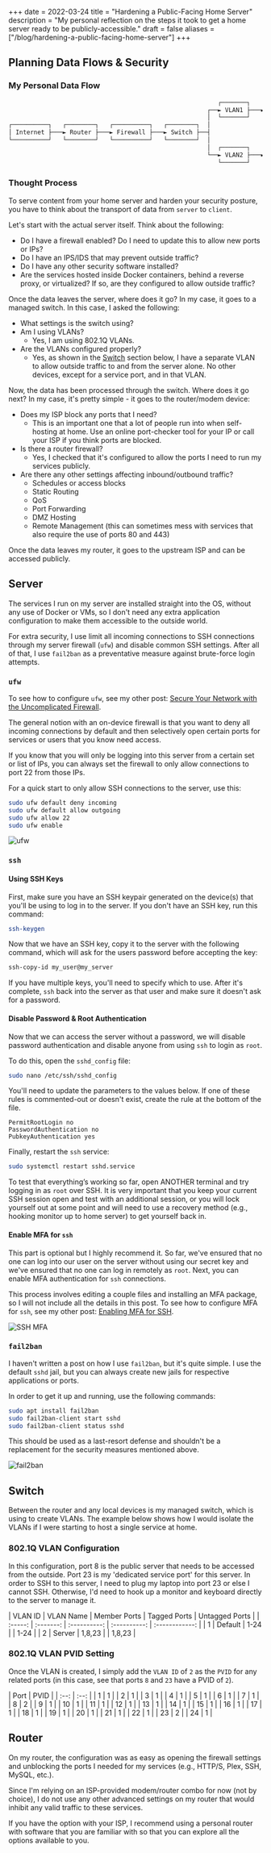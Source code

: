 +++
date = 2022-03-24
title = "Hardening a Public-Facing Home Server"
description = "My personal reflection on the steps it took to get a home server ready to be publicly-accessible."
draft = false
aliases = ["/blog/hardening-a-public-facing-home-server"]
+++

## Planning Data Flows & Security

### My Personal Data Flow

```txt
                                                          ┌───────┐   ┌─────────────────┐
                                                       ┌──► VLAN1 ├───► Private Devices │
                                                       │  └───────┘   └─────────────────┘
┌──────────┐   ┌────────┐   ┌──────────┐   ┌────────┐  │
│ Internet ├───► Router ├───► Firewall ├───► Switch ├──┤
└──────────┘   └────────┘   └──────────┘   └────────┘  │
                                                       │  ┌───────┐   ┌───────────────┐
                                                       └──► VLAN2 ├───► Public Server │
                                                          └───────┘   └───────────────┘
```

### Thought Process

To serve content from your home server and harden your security posture, you
have to think about the transport of data from `server` to `client`.

Let's start with the actual server itself. Think about the following:

-   Do I have a firewall enabled? Do I need to update this to allow new ports or
    IPs?
-   Do I have an IPS/IDS that may prevent outside traffic?
-   Do I have any other security software installed?
-   Are the services hosted inside Docker containers, behind a reverse proxy, or
    virtualized? If so, are they configured to allow outside traffic?

Once the data leaves the server, where does it go? In my case, it goes to a
managed switch. In this case, I asked the following:

-   What settings is the switch using?
-   Am I using VLANs?
    -   Yes, I am using 802.1Q VLANs.
-   Are the VLANs configured properly?
    -   Yes, as shown in the [Switch](#switch) section below, I have a separate
        VLAN to allow outside traffic to and from the server alone. No other
        devices, except for a service port, and in that VLAN.

Now, the data has been processed through the switch. Where does it go next? In
my case, it's pretty simple - it goes to the router/modem device:

-   Does my ISP block any ports that I need?
    -   This is an important one that a lot of people run into when self-hosting
        at home. Use an online port-checker tool for your IP or call your ISP if
        you think ports are blocked.
-   Is there a router firewall?
    -   Yes, I checked that it's configured to allow the ports I need to run my
        services publicly.
-   Are there any other settings affecting inbound/outbound traffic?
    -   Schedules or access blocks
    -   Static Routing
    -   QoS
    -   Port Forwarding
    -   DMZ Hosting
    -   Remote Management (this can sometimes mess with services that also
        require the use of ports 80 and 443)

Once the data leaves my router, it goes to the upstream ISP and can be accessed
publicly.

## Server

The services I run on my server are installed straight into the OS, without any
use of Docker or VMs, so I don't need any extra application configuration to
make them accessible to the outside world.

For extra security, I use limit all incoming connections to SSH connections
through my server firewall (`ufw`) and disable common SSH settings. After all of
that, I use `fail2ban` as a preventative measure against brute-force login
attempts.

### `ufw`

To see how to configure `ufw`, see my other post:
[Secure Your Network with the Uncomplicated Firewall](/blog/secure-your-network-with-the-uncomplicated-firewall/).

The general notion with an on-device firewall is that you want to deny all
incoming connections by default and then selectively open certain ports for
services or users that you know need access.

If you know that you will only be logging into this server from a certain set or
list of IPs, you can always set the firewall to only allow connections to port
22 from those IPs.

For a quick start to only allow SSH connections to the server, use this:

```bash
sudo ufw default deny incoming
sudo ufw default allow outgoing
sudo ufw allow 22
sudo ufw enable
```

![ufw](https://img.cleberg.io/blog/20220324-hardening-a-public-facing-home-server/ufw.png)

### `ssh`

#### Using SSH Keys

First, make sure you have an SSH keypair generated on the device(s) that you'll
be using to log in to the server. If you don't have an SSH key, run this
command:

```bash
ssh-keygen
```

Now that we have an SSH key, copy it to the server with the following command,
which will ask for the users password before accepting the key:

```bash
ssh-copy-id my_user@my_server
```

If you have multiple keys, you'll need to specify which to use. After it's
complete, `ssh` back into the server as that user and make sure it doesn't ask
for a password.

#### Disable Password & Root Authentication

Now that we can access the server without a password, we will disable password
authentication and disable anyone from using `ssh` to login as `root`.

To do this, open the `sshd_config` file:

```bash
sudo nano /etc/ssh/sshd_config
```

You'll need to update the parameters to the values below. If one of these rules
is commented-out or doesn't exist, create the rule at the bottom of the file.

```config
PermitRootLogin no
PasswordAuthentication no
PubkeyAuthentication yes
```

Finally, restart the `ssh` service:

```bash
sudo systemctl restart sshd.service
```

To test that everything’s working so far, open ANOTHER terminal and try logging
in as `root` over SSH. It is very important that you keep your current SSH
session open and test with an additional session, or you will lock yourself out
at some point and will need to use a recovery method (e.g., hooking monitor up
to home server) to get yourself back in.

#### Enable MFA for `ssh`

This part is optional but I highly recommend it. So far, we've ensured that no
one can log into our user on the server without using our secret key and we've
ensured that no one can log in remotely as `root`. Next, you can enable MFA
authentication for `ssh` connections.

This process involves editing a couple files and installing an MFA package, so I
will not include all the details in this post. To see how to configure MFA for
`ssh`, see my other post:
[Enabling MFA for SSH](/blog/enable-totp-mfa-for-ssh/).

![SSH MFA](https://img.cleberg.io/blog/20220324-hardening-a-public-facing-home-server/ssh_mfa.png)

### `fail2ban`

I haven't written a post on how I use `fail2ban`, but it's quite simple. I use
the default `sshd` jail, but you can always create new jails for respective
applications or ports.

In order to get it up and running, use the following commands:

```bash
sudo apt install fail2ban
sudo fail2ban-client start sshd
sudo fail2ban-client status sshd
```

This should be used as a last-resort defense and shouldn't be a replacement for
the security measures mentioned above.

![fail2ban](https://img.cleberg.io/blog/20220324-hardening-a-public-facing-home-server/fail2ban.png)

## Switch

Between the router and any local devices is my managed switch, which is using to
create VLANs. The example below shows how I would isolate the VLANs if I were
starting to host a single service at home.

### 802.1Q VLAN Configuration

In this configuration, port 8 is the public server that needs to be accessed
from the outside. Port 23 is my 'dedicated service port' for this server. In
order to SSH to this server, I need to plug my laptop into port 23 or else I
cannot SSH. Otherwise, I'd need to hook up a monitor and keyboard directly to
the server to manage it.

<div class="table-container">
| VLAN ID | VLAN Name | Member Ports | Tagged Ports | Untagged Ports |
| :-----: | :-------: | :----------: | :----------: | :------------: |
|    1    |  Default  |     1-24     |              |      1-24      |
|    2    |  Server   |    1,8,23    |              |     1,8,23     |
</div>

### 802.1Q VLAN PVID Setting

Once the VLAN is created, I simply add the `VLAN ID` of `2` as the `PVID` for
any related ports (in this case, see that ports `8` and `23` have a PVID of
`2`).

<div class="table-container">
| Port | PVID |
| :--: | :--: |
|  1   |  1   |
|  2   |  1   |
|  3   |  1   |
|  4   |  1   |
|  5   |  1   |
|  6   |  1   |
|  7   |  1   |
|  8   |  2   |
|  9   |  1   |
|  10  |  1   |
|  11  |  1   |
|  12  |  1   |
|  13  |  1   |
|  14  |  1   |
|  15  |  1   |
|  16  |  1   |
|  17  |  1   |
|  18  |  1   |
|  19  |  1   |
|  20  |  1   |
|  21  |  1   |
|  22  |  1   |
|  23  |  2   |
|  24  |  1   |
</div>

## Router

On my router, the configuration was as easy as opening the firewall settings and
unblocking the ports I needed for my services (e.g., HTTP/S, Plex, SSH, MySQL,
etc.).

Since I'm relying on an ISP-provided modem/router combo for now (not by choice),
I do not use any other advanced settings on my router that would inhibit any
valid traffic to these services.

If you have the option with your ISP, I recommend using a personal router with
software that you are familiar with so that you can explore all the options
available to you.
